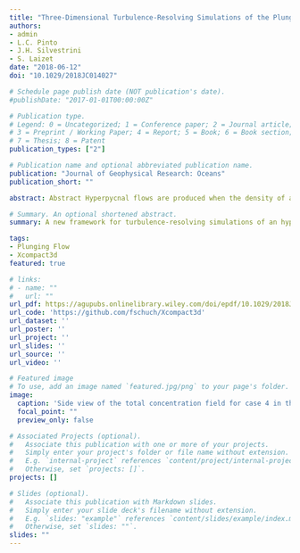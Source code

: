 ```yaml
---
title: "Three‐Dimensional Turbulence‐Resolving Simulations of the Plunge Phenomenon in a Tilted Channel"
authors:
- admin
- L.C. Pinto
- J.H. Silvestrini
- S. Laizet
date: "2018-06-12"
doi: "10.1029/2018JC014027"

# Schedule page publish date (NOT publication's date).
#publishDate: "2017-01-01T00:00:00Z"

# Publication type.
# Legend: 0 = Uncategorized; 1 = Conference paper; 2 = Journal article;
# 3 = Preprint / Working Paper; 4 = Report; 5 = Book; 6 = Book section;
# 7 = Thesis; 8 = Patent
publication_types: ["2"]

# Publication name and optional abbreviated publication name.
publication: "Journal of Geophysical Research: Oceans"
publication_short: ""

abstract: Abstract Hyperpycnal flows are produced when the density of a fluid flowing in a relatively quiescent basin is greater than the density of the fluid in the basin. The density differences can be due to the difference in temperatures, salinity, turbidity, concentration, or a combination of them. When the inflow momentum diminishes, the inflowing fluid eventually plunges under the basin fluid and flows along the bottom floor as an underflow density current. In the present work, 3-D turbulence-resolving simulations are performed for an hyperpycnal flow evolving at the bottom floor of a tilted channel. Using advanced numerical techniques designed for supercomputers, the incompressible Navier-Stokes and transport equations are solved to reproduce numerically the experiments of [Lamb et al. (2010)](https://doi.org/10.1130/B30125.1) obtained inside a flume with a long tilted ramp. This study focuses on presenting and validating a new numerical framework for the correct reproduction and analysis of the plunge phenomenon and its associated flow features. A very good agreement is found between the experimental data of Lamb et al. (2010), the analytical models of [Parker and Toniolo (2007)](https://doi.org/10.1061/(ASCE)0733-9429(2007)133:6(690)), and the present turbulence-resolving simulations. The mixing process between the ambient fluid and the underflow density current is also analyzed thanks to visualizations of vortical structures at the interface.

# Summary. An optional shortened abstract.
summary: A new framework for turbulence-resolving simulations of an hyperpycnal ﬂow at the bottom ﬂoor of a tilted channel is proposed.

tags:
- Plunging Flow
- Xcompact3d
featured: true

# links:
# - name: ""
#   url: ""
url_pdf: https://agupubs.onlinelibrary.wiley.com/doi/epdf/10.1029/2018JC014027
url_code: 'https://github.com/fschuch/Xcompact3d'
url_dataset: ''
url_poster: ''
url_project: ''
url_slides: ''
url_source: ''
url_video: ''

# Featured image
# To use, add an image named `featured.jpg/png` to your page's folder.
image:
  caption: 'Side view of the total concentration field for case 4 in the test section, for dimensionless time equals to 500, 1,000, 3,000, and 5,000 from top to bottom, respectively. Source: [Schuch et al. (2018)](https://doi.org/10.1029/2018JC014027).'
  focal_point: ""
  preview_only: false

# Associated Projects (optional).
#   Associate this publication with one or more of your projects.
#   Simply enter your project's folder or file name without extension.
#   E.g. `internal-project` references `content/project/internal-project/index.md`.
#   Otherwise, set `projects: []`.
projects: []

# Slides (optional).
#   Associate this publication with Markdown slides.
#   Simply enter your slide deck's filename without extension.
#   E.g. `slides: "example"` references `content/slides/example/index.md`.
#   Otherwise, set `slides: ""`.
slides: ""
---
```

